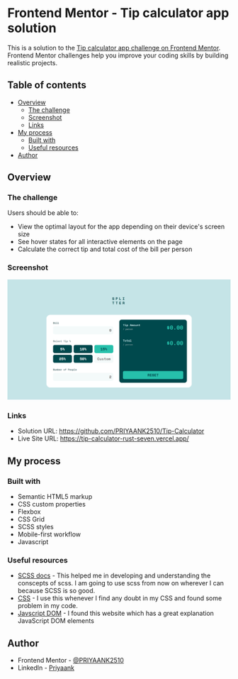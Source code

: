 # Frontend Mentor - Tip calculator app solution

This is a solution to the [Tip calculator app challenge on Frontend Mentor](https://www.frontendmentor.io/challenges/tip-calculator-app-ugJNGbJUX). Frontend Mentor challenges help you improve your coding skills by building realistic projects.

## Table of contents

- [Overview](#overview)
  - [The challenge](#the-challenge)
  - [Screenshot](#screenshot)
  - [Links](#links)
- [My process](#my-process)
  - [Built with](#built-with)
  - [Useful resources](#useful-resources)
- [Author](#author)

## Overview

### The challenge

Users should be able to:

- View the optimal layout for the app depending on their device's screen size
- See hover states for all interactive elements on the page
- Calculate the correct tip and total cost of the bill per person

### Screenshot

![Screenshot](https://raw.githubusercontent.com/PRIYAANK2510/Tip-Calculator/main/Screenshot.jpg)

### Links

- Solution URL: https://github.com/PRIYAANK2510/Tip-Calculator
- Live Site URL: https://tip-calculator-rust-seven.vercel.app/

## My process

### Built with

- Semantic HTML5 markup
- CSS custom properties
- Flexbox
- CSS Grid
- SCSS styles
- Mobile-first workflow
- Javascript

### Useful resources

- [SCSS docs](https://sass-lang.com/documentation/) - This helped me in developing and understanding the conscepts of scss. I am going to use scss from now on wherever I can because SCSS is so good.
- [CSS](https://www.w3schools.com/css/) - I use this whenever I find any doubt in my CSS and found some problem in my code.
- [Javscript DOM](https://fundamentals.generalassemb.ly/11_unit/dom-cheatsheet.html) - I found this website which has a great explanation JavaScript DOM elements

## Author

- Frontend Mentor - [@PRIYAANK2510](https://www.frontendmentor.io/profile/PRIYAANK2510)
- LinkedIn - [Priyaank](https://www.linkedin.com/in/priyaank-25102000/)
